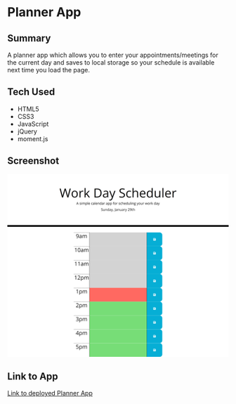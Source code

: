 # Planner App

## Summary

A planner app which allows you to enter your appointments/meetings for the current day and saves to local storage so your schedule is available next time you load the page.

## Tech Used

- HTML5
- CSS3
- JavaScript
- jQuery
- moment.js

## Screenshot

![screenshot of planner app homepage](./screenshot.png)

## Link to App

[Link to deployed Planner App](https://stevejr86.github.io/BC-Planner-App/)
